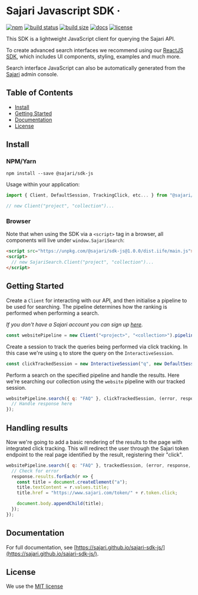 # Sajari Javascript SDK &middot;
[![npm](https://img.shields.io/npm/v/sajari.svg?style=flat-square)](https://www.npmjs.com/package/@sajari/sdk-js)
[![build status](https://img.shields.io/travis/sajari/sajari-sdk-js/master.svg?style=flat-square)](https://travis-ci.org/sajari/sajari-sdk-js)
[![build size](https://img.shields.io/bundlephobia/minzip/@sajari/sdk-js.svg)](https://img.shields.io/bundlephobia/minzip/@sajari/sdk-js.svg)
[![docs](https://sajari.github.io/sajari-sdk-js/badge.svg)](https://sajari.github.io/sajari-sdk-js/)
[![license](https://img.shields.io/badge/license-MIT-green.svg?style=flat-square)](./LICENSE)

This SDK is a lightweight JavaScript client for querying the Sajari API.

To create advanced search interfaces we recommend using our [ReactJS SDK](https://www.github.com/sajari/sajari-sdk-react), which includes UI components, styling, examples and much more.

Search interface JavaScript can also be automatically generated from the [Sajari](https://www.sajari.com/console) admin console.

## Table of Contents

* [Install](#intall)
* [Getting Started](#getting-started)
* [Documentation](#documentation)
* [License](#license)

## Install

### NPM/Yarn

```
npm install --save @sajari/sdk-js
```

Usage within your application:

```javascript
import { Client, DefaultSession, TrackingClick, etc... } from "@sajari/sdk-js";

// new Client("project", "collection")...
```

### Browser

Note that when using the SDK via a `<script>` tag in a browser, all components will live under `window.SajariSearch`:

```html
<script src="https://unpkg.com/@sajari/sdk-js@1.0.0/dist.iife/main.js"></script>
<script>
  // new SajariSearch.Client("project", "collection")...
</script>
```

## Getting Started

Create a `Client` for interacting with our API, and then initialise a pipeline to be used for searching. The pipeline determines how the ranking is performed when performing a search.

*If you don't have a Sajari account you can sign up [here](https://www.sajari.com/console/sign-up).*

```javascript
const websitePipeline = new Client("<project>", "<collection>").pipeline("website");
```

Create a session to track the queries being performed via click tracking. In this case we're using `q` to store the query on the `InteractiveSession`.

```javascript
const clickTrackedSession = new InteractiveSession("q", new DefaultSession(TrackingClick, "url", {}));
```

Perform a search on the specified pipeline and handle the results. Here we're searching our collection using the `website` pipeline with our tracked session.

```javascript
websitePipeline.search({ q: "FAQ" }, clickTrackedSession, (error, response, values) => {
  // Handle response here
});
```

## Handling results

Now we're going to add a basic rendering of the results to the page with integrated click tracking.
This will redirect the user through the Sajari token endpoint to the real page identified by the result, registering their "click".

```javascript
websitePipeline.search({ q: "FAQ" }, trackedSession, (error, response, values) => {
  // Check for error
  response.results.forEach(r => {
    const title = document.createElement("a");
    title.textContent = r.values.title;
    title.href = "https://www.sajari.com/token/" + r.token.click;

    document.body.appendChild(title);
  });
});
```

## Documentation

For full documentation, see [https://sajari.github.io/sajari-sdk-js/](https://sajari.github.io/sajari-sdk-js/).

## License

We use the [MIT license](./LICENSE)
